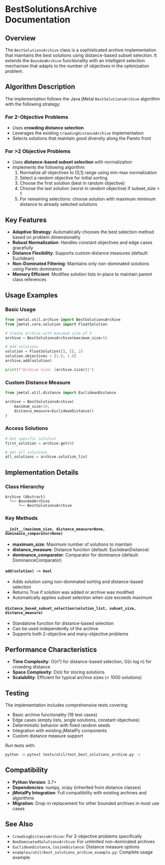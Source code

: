 # BestSolutionsArchive Documentation

## Overview

The `BestSolutionsArchive` class is a sophisticated archive implementation that maintains the best solutions using distance-based subset selection. It extends the `BoundedArchive` functionality with an intelligent selection mechanism that adapts to the number of objectives in the optimization problem.

## Algorithm Description

The implementation follows the Java jMetal `BestSolutionsArchive` algorithm with the following strategy:

### For 2-Objective Problems
- Uses **crowding distance selection** 
- Leverages the existing `CrowdingDistanceArchive` implementation
- Selects solutions that maintain good diversity along the Pareto front

### For >2 Objective Problems  
- Uses **distance-based subset selection** with normalization
- Implements the following algorithm:
  1. Normalize all objectives to [0,1] range using min-max normalization
  2. Select a random objective for initial sorting
  3. Choose the first solution (best in random objective)
  4. Choose the last solution (worst in random objective) if subset_size > 1
  5. For remaining selections: choose solution with maximum minimum distance to already selected solutions

## Key Features

- **Adaptive Strategy**: Automatically chooses the best selection method based on problem dimensionality
- **Robust Normalization**: Handles constant objectives and edge cases gracefully
- **Distance Flexibility**: Supports custom distance measures (default: Euclidean)
- **Non-Dominated Filtering**: Maintains only non-dominated solutions using Pareto dominance
- **Memory Efficient**: Modifies solution lists in-place to maintain parent class references

## Usage Examples

### Basic Usage
```python
from jmetal.util.archive import BestSolutionsArchive
from jmetal.core.solution import FloatSolution

# Create archive with maximum size of 5
archive = BestSolutionsArchive(maximum_size=5)

# Add solutions
solution = FloatSolution([], [], 2)
solution.objectives = [1.0, 2.0]
archive.add(solution)

print(f"Archive size: {archive.size()}")
```

### Custom Distance Measure
```python
from jmetal.util.distance import EuclideanDistance

archive = BestSolutionsArchive(
    maximum_size=10, 
    distance_measure=EuclideanDistance()
)
```

### Access Solutions
```python
# Get specific solution
first_solution = archive.get(0)

# Get all solutions
all_solutions = archive.solution_list
```

## Implementation Details

### Class Hierarchy
```
Archive (Abstract)
  └── BoundedArchive
      └── BestSolutionsArchive
```

### Key Methods

#### `__init__(maximum_size, distance_measure=None, dominance_comparator=None)`
- **maximum_size**: Maximum number of solutions to maintain
- **distance_measure**: Distance function (default: EuclideanDistance)
- **dominance_comparator**: Comparator for dominance (default: DominanceComparator)

#### `add(solution) -> bool`
- Adds solution using non-dominated sorting and distance-based selection
- Returns True if solution was added or archive was modified
- Automatically applies subset selection when size exceeds maximum

#### `distance_based_subset_selection(solution_list, subset_size, distance_measure)`
- Standalone function for distance-based selection
- Can be used independently of the archive
- Supports both 2-objective and many-objective problems

## Performance Characteristics

- **Time Complexity**: O(n²) for distance-based selection, O(n log n) for crowding distance
- **Space Complexity**: O(n) for storing solutions
- **Scalability**: Efficient for typical archive sizes (< 1000 solutions)

## Testing

The implementation includes comprehensive tests covering:
- Basic archive functionality (18 test cases)
- Edge cases (empty lists, single solutions, constant objectives)
- Deterministic behavior with fixed random seeds
- Integration with existing jMetalPy components
- Custom distance measure support

Run tests with:
```bash
python -m pytest tests/util/test_best_solutions_archive.py -v
```

## Compatibility

- **Python Version**: 3.7+
- **Dependencies**: numpy, scipy (inherited from distance classes)
- **jMetalPy Integration**: Full compatibility with existing archives and algorithms
- **Migration**: Drop-in replacement for other bounded archives in most use cases

## See Also

- `CrowdingDistanceArchive`: For 2-objective problems specifically
- `NonDominatedSolutionsArchive`: For unlimited non-dominated archives  
- `EuclideanDistance`, `CosineDistance`: Distance measure options
- `examples/util/best_solutions_archive_example.py`: Complete usage example